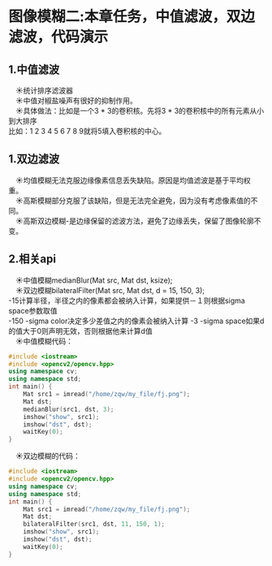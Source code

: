 # **图像模糊二:本章任务，中值滤波，双边滤波，代码演示**  
## **1.中值滤波**  
&emsp;&#9728;统计排序滤波器  
&emsp;&#9728;中值对椒盐噪声有很好的抑制作用。  
&emsp;&#9728;具体做法：比如是一个3 * 3的卷积核。先将3 * 3的卷积核中的所有元素从小到大排序  
比如：1 2 3 4 5 6 7 8 9就将5填入卷积核的中心。  
## **1.双边滤波**  
&emsp;&#9728;均值模糊无法克服边缘像素信息丢失缺陷。原因是均值滤波是基于平均权重。  
&emsp;&#9728;高斯模糊部分克服了该缺陷，但是无法完全避免，因为没有考虑像素值的不同。  
&emsp;&#9728;高斯双边模糊-是边缘保留的滤波方法，避免了边缘丢失，保留了图像轮廓不变。  
## **2.相关api**
&emsp;&#9728;中值模糊medianBlur(Mat src, Mat dst, ksize);  
&emsp;&#9728;双边模糊bilateralFilter(Mat src, Mat dst, d = 15, 150, 3);  
-15计算半径，半径之内的像素都会被纳入计算，如果提供－１则根据sigma space参数取值  
-150 -sigma color决定多少差值之内的像素会被纳入计算
-3 -sigma space如果d的值大于0则声明无效，否则根据他来计算d值  
&emsp;&#9728;中值模糊代码：
```c++
#include <iostream>
#include <opencv2/opencv.hpp>
using namespace cv;
using namespace std;
int main() {
    Mat src1 = imread("/home/zqw/my_file/fj.png");
    Mat dst;
    medianBlur(src1, dst, 3);
    imshow("show", src1);
    imshow("dst", dst);
    waitKey(0);
}
```
&emsp;&#9728;双边模糊的代码：
```c++
#include <iostream>
#include <opencv2/opencv.hpp>
using namespace cv;
using namespace std;
int main() {
    Mat src1 = imread("/home/zqw/my_file/fj.png");
    Mat dst;
    bilateralFilter(src1, dst, 11, 150, 1);
    imshow("show", src1);
    imshow("dst", dst);
    waitKey(0);
}
```
